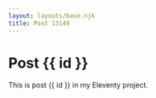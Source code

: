 ```yaml
---
layout: layouts/base.njk
title: Post 13149
---
```


# Post {{ id }}

This is post {{ id }} in my Eleventy project.
